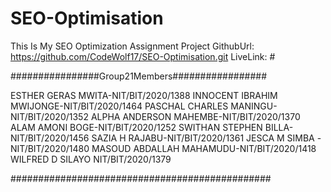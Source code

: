 # SEO-Optimisation

This Is My SEO Optimization Assignment Project 
GithubUrl: https://github.com/CodeWolf17/SEO-Optimisation.git
LiveLink: #

################Group21Members#################

ESTHER GERAS MWITA-NIT/BIT/2020/1388
INNOCENT IBRAHIM MWIJONGE-NIT/BIT/2020/1464
PASCHAL CHARLES MANINGU-NIT/BIT/2020/1352
ALPHA ANDERSON MAHEMBE-NIT/BIT/2020/1370
ALAM AMONI BOGE-NIT/BIT/2020/1252
SWITHAN STEPHEN BILLA-NIT/BIT/2020/1456
SAZIA  H  RAJABU-NIT/BIT/2020/1361
JESCA M SIMBA -NIT/BIT/2020/1480
MASOUD ABDALLAH MAHAMUDU-NIT/BIT/2020/1418
WILFRED D SILAYO NIT/BIT/2020/1379

###############################################
